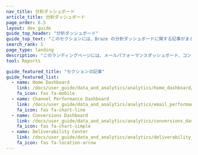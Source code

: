 ```yaml
---
nav_title: 分析ダッシュボード
article_title: 分析ダッシュボード
page_order: 6.5
layout: dev_guide
guide_top_header: "分析ダッシュボード"
guide_top_text: "このセクションには、Braze の分析ダッシュボードに関する記事がまとめられています。"
search_rank: 1
page_type: landing
description: "このランディングページには、メールパフォーマンスダッシュボード、コンバージョンダッシュボード、およびアプリの使用量データの解釈に関する記事がまとめられています。"
tool: Reports

guide_featured_title: "セクションの記事"
guide_featured_list:
  - name: Home Dashboard
    link: /docs/user_guide/data_and_analytics/analytics/home_dashboard/
    fa_icon: fas fa-mobile
  - name: Channel Performance Dashboard
    link: /docs/user_guide/data_and_analytics/analytics/email_performance_dashboard/
    fa_icon: fas fa-chart-line
  - name: Conversions Dashboard
    link: /docs/user_guide/data_and_analytics/analytics/conversions_dashboard/
    fa_icon: fas fa-chart-simple
  - name: Deliverability Center
    link: /docs/user_guide/data_and_analytics/analytics/deliverability_center/
    fa_icon: fas fa-location-arrow
---
```

<br><br>

